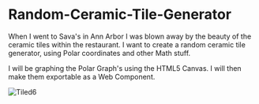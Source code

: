 # Random-Ceramic-Tile-Generator
When I went to Sava's in Ann Arbor I was blown away by the beauty of the ceramic tiles within the restaurant. I want to create a random ceramic tile generator, using Polar coordinates and other Math stuff. 

I will be graphing the Polar Graph's using the HTML5 Canvas. I will then make them exportable as a Web Component. 

![Tiled6](https://user-images.githubusercontent.com/13665101/140856148-a301eba1-73e1-4525-99be-20c6171ebdfa.jpeg)
